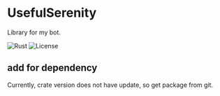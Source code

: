 # UsefulSerenity

Library for my bot.

![Rust](https://img.shields.io/badge/language-rust-1976d2?style=for-the-badge&logo=rust)
![License](https://img.shields.io/badge/license-misilelab-green?style=for-the-badge)

## add for dependency

Currently, crate version does not have update, so get package from git.
